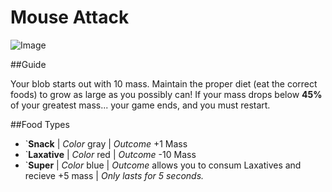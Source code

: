 # Mouse Attack  

![Image](http://gyazo.com/0035e3e1d92da1adb596e3468b137bbb)  
  
##Guide  
  
Your blob starts out with 10 mass. Maintain the proper diet (eat the correct foods) to grow as large as you possibly can! If your mass drops below **45%** of your greatest mass... your game ends, and you must restart.  

##Food Types  
  
* `**Snack** | *Color* gray | *Outcome* +1 Mass  
* `**Laxative** | *Color* red | *Outcome* -10 Mass  
* `**Super** | *Color* blue | *Outcome* allows you to consum Laxatives and recieve +5 mass | *Only lasts for 5 seconds.*



